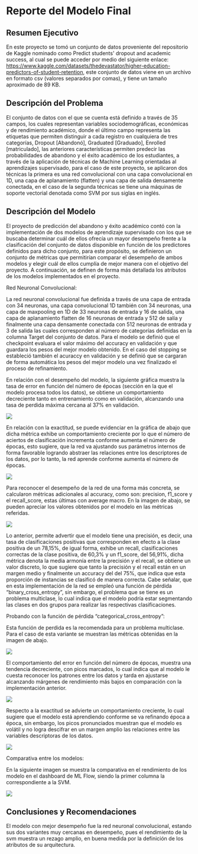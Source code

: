 # Reporte del Modelo Final

## Resumen Ejecutivo

En este proyecto se tomó un conjunto de datos proveniente del repositorio de Kaggle nominado como Predict students' dropout and academic success, al cual se puede acceder por medio del siguiente enlace:  https://www.kaggle.com/datasets/thedevastator/higher-education-predictors-of-student-retention, este conjunto de datos viene en un archivo en formato csv (valores separados por comas), y tiene un tamaño aproximado de 89 KB. 

## Descripción del Problema

El conjunto de datos con el que se cuenta está definido a través de 35 campos, los cuales representan variables sociodemográficas, económicas y de rendimiento académico, donde el último campo representa las etiquetas que permiten distinguir a cada registro en cualquiera de tres categorías, Dropout [Abandonó], Graduated [Graduado], Enrolled [matriculado], las anteriores características permiten predecir las probabilidades de abandono y el éxito académico de los estudiantes, a través de la aplicación de técnicas de Machine Learning orientadas al aprendizajes supervisado, para el caso de este proyecto, se aplicaron dos técnicas la primera es una red convolucional con una capa convolucional en 1D, una capa de aplanamiento (flatten) y una capa de salida densamente conectada, en el caso de la segunda técnicas se tiene una máquinas de soporte vectorial denotada como SVM por sus siglas en inglés.

## Descripción del Modelo

El proyecto de predicción del abandono y éxito académico contó con la implementación de dos modelos de aprendizaje supervisado con los que se buscaba determinar cuál de ellos ofrecía un mayor desempeño frente a la clasificación del conjunto de datos disponible en función de los predictores definidos para dicho conjunto, para este propósito, se definieron un conjunto de métricas que permitirían comparar el desempeño de ambos modelos y elegir cuál de ellos cumplía de mejor manera con el objetivo del proyecto.
A continuación, se definen de forma más detallada los atributos de los modelos implementados en el proyecto.

Red Neuronal Convolucional:

La red neuronal convolucional fue definida a través de una capa de entrada con 34 neuronas, una capa convolucional 1D también con 34 neuronas, una capa de maxpooling en 1D de 33 neuronas de entrada y 16 de salida, una capa de aplanamiento flatten de 16 neuronas de entrada y 512 de salía y finalmente una capa densamente conectada con 512 neuronas de entrada y 3 de salida las cuales corresponden al número de categorías definidas en la columna Target del conjunto de datos. Para el modelo se definió que el checkpoint evaluara el valor máximo del accuracy en validación y que guardara los pesos del mejor modelo obtenido. En el caso del stopping se estableció también el acuraccy en validación y se definió que se cargaran de forma automática los pesos del mejor modelo una vez finalizado el proceso de refinamiento.

En relación con el desempeño del modelo, la siguiente gráfica muestra la tasa de error en función del número de épocas (sección en la que el modelo procesa todos los datos), se obtiene un comportamiento decreciente tanto en entrenamiento como en validación, alcanzando una tasa de perdida máxima cercana al 37% en validación.

<img src="https://i.postimg.cc/C13y5s87/grafica-error.png" />

En relación con la exactitud, se puede evidenciar en la gráfica de abajo que dicha métrica exhibe un comportamiento creciente por lo que el número de aciertos de clasificación incrementa conforme aumenta el número de épocas, esto sugiere, que la red va ajustando sus parámetros internos de forma favorable logrando abstraer las relaciones entre los descriptores de los datos, por lo tanto, la red aprende conforme aumenta el número de épocas.

<img src="https://i.postimg.cc/7h0F2JMk/grafica-accuracy.png" />


Para reconocer el desempeño de la red de una forma más concreta, se calcularon métricas adicionales al accuracy, como son: precision, f1_score y el recall_score, estas últimas con average macro. En la imagen de abajo, se pueden apreciar los valores obtenidos por el modelo en las métricas referidas.

<img src="https://i.postimg.cc/6QpzgcHY/A1.png" />

Lo anterior, permite advertir que el modelo tiene una precisión, es decir, una tasa de clasificaciones positivas que corresponden en efecto a la clase positiva de un 78,15%, de igual forma, exhibe un recall, clasificaciones correctas de la clase positiva, de 60,3% y un f1_score, del 56,91%, dicha métrica denota la media armonía entre la precisión y el recall, se obtiene un valor discreto, lo que sugiere que tanto la precisión y el recall están en un margen medio y finalmente un accuracy del del 75%, que indica que esta proporción de instancias se clasificó de manera correcta. Cabe señalar, que en esta implementación de la red se empleó una función de pérdida “binary_cross_entropy”, sin embargo, el problema que se tiene es un problema multiclase, lo cual indica que el modelo podría estar segmentando las clases en dos grupos para realizar las respectivas clasificaciones. 

Probando con la función de pérdida “categorical_cross_entropy”:

Esta función de perdida es la recomendada para un problema multiclase. Para el caso de esta variante se muestran las métricas obtenidas en la imagen de abajo.

<img src="https://i.postimg.cc/ZqsjSN2Z/A2.png" />

El comportamiento del error en función del número de épocas, muestra una tendencia decreciente, con picos marcados, lo cual indica que al modelo le cuesta reconocer los patrones entre los datos y tarda en ajustarse alcanzando márgenes de rendimiento más bajos en comparación con la implementación anterior.

<img src="https://i.postimg.cc/qM2m3zhX/A3.png" />

Respecto a la exactitud se advierte un comportamiento creciente, lo cual sugiere que el modelo está aprendiendo conforme se va refinando época a época, sin embargo, los picos pronunciados muestran que el modelo es volátil y no logra descifrar en un margen amplio las relaciones entre las variables descriptoras de los datos.

<img src="https://i.postimg.cc/RZ9gQ4wr/A4.png" />

Comparativa entre los modelos:

En la siguiente imagen se muestra la comparativa en el rendimiento de los modelo en el dashboard de ML Flow, siendo la primer columna la correspondiente a la SVM.

<img src="https://i.postimg.cc/Hk2B6Rtr/A5.png" />

## Conclusiones y Recomendaciones

El modelo con mejor desempeño fue la red neuronal convolucional, estando sus dos variantes muy cercanas en desempeño, pues el rendimiento de la svm muestra un rezago amplio, en buena medida por la definición de los atributos de su arquitectura.

